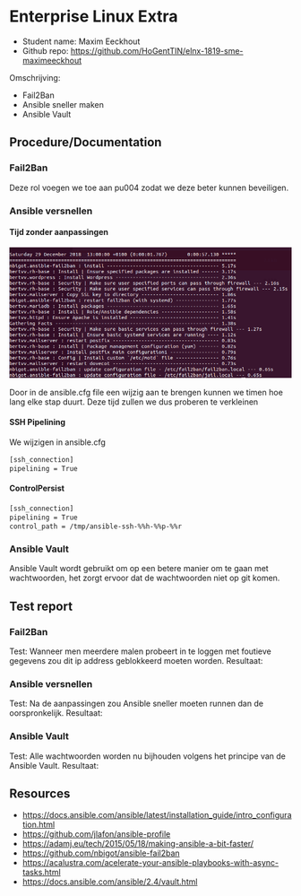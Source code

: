 # Enterprise Linux Extra

- Student name: Maxim Eeckhout
- Github repo: <https://github.com/HoGentTIN/elnx-1819-sme-maximeeckhout>

Omschrijving:
* Fail2Ban
* Ansible sneller maken
* Ansible Vault

## Procedure/Documentation

### Fail2Ban

Deze rol voegen we toe aan pu004 zodat we deze beter kunnen beveiligen.

### Ansible versnellen

#### Tijd zonder aanpassingen

![Tijd](pictures/tijdAnsible)

Door in de ansible.cfg file een wijzig aan te brengen kunnen we timen hoe lang elke stap duurt. Deze tijd zullen we dus proberen te verkleinen

#### SSH Pipelining
We wijzigen in ansible.cfg
```
[ssh_connection]
pipelining = True
```
#### ControlPersist
```
[ssh_connection]
pipelining = True
control_path = /tmp/ansible-ssh-%%h-%%p-%%r
```

### Ansible Vault

Ansible Vault wordt gebruikt om op een betere manier om te gaan met wachtwoorden, het zorgt ervoor dat de wachtwoorden niet op git komen.

## Test report

### Fail2Ban
Test: Wanneer men meerdere malen probeert in te loggen met foutieve gegevens zou dit ip address geblokkeerd moeten worden.
Resultaat:

### Ansible versnellen
Test: Na de aanpassingen zou Ansible sneller moeten runnen dan de oorspronkelijk.
Resultaat:

### Ansible Vault
Test: Alle wachtwoorden worden nu bijhouden volgens het principe van de Ansible Vault.
Resultaat:

## Resources

* <https://docs.ansible.com/ansible/latest/installation_guide/intro_configuration.html>
* <https://github.com/jlafon/ansible-profile>
* <https://adamj.eu/tech/2015/05/18/making-ansible-a-bit-faster/>
* <https://github.com/nbigot/ansible-fail2ban>
* <https://acalustra.com/acelerate-your-ansible-playbooks-with-async-tasks.html>
* <https://docs.ansible.com/ansible/2.4/vault.html>

